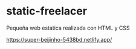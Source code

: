 # static-freelacer

Pequeña web estatica realizada con HTML y CSS

https://super-beijinho-5438bd.netlify.app/
